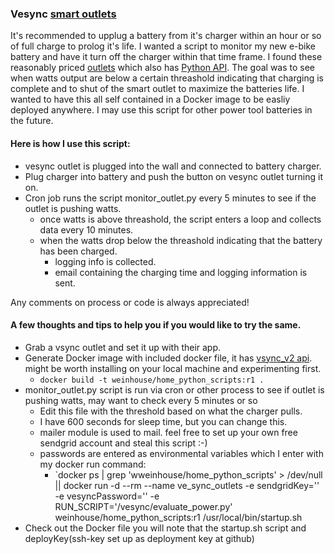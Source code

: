 ### Vesync [smart outlets](http://www.vesync.com/outlets)

It's recommended to upplug a battery from it's charger within an hour or so of full charge to prolog it's life. I wanted a script to monitor my new e-bike battery and have it turn off the charger within that time frame. I found these reasonably priced [outlets](http://www.vesync.com/outlets) which also has [Python API](https://pypi.org/project/pyvesync-v2/). The goal was to see when watts output are below a certain threashold indicating that charging is complete and to shut of the smart outlet to maximize the batteries life. I wanted to have this all self contained in a Docker image to be easliy deployed anywhere. I may use this script for other power tool batteries in the future.

#### Here is how I use this script:
- vesync outlet is plugged into the wall and connected to battery charger.
- Plug charger into battery and push the button on vesync outlet turning it on.
- Cron job runs the script monitor_outlet.py every 5 minutes to see if the outlet is pushing watts.
  - once watts is above threashold, the script enters a loop and collects data every 10 minutes.
  - when the watts drop below the threashold indicating that the battery has been charged.
    - logging info is collected.
    - email containing the charging time and logging information is sent.

Any comments on process or code is always appreciated!

#### A few thoughts and tips to help you if you would like to try the same.
- Grab a vsync outlet and set it up with their app.
- Generate Docker image with included docker file, it has [vsync_v2 api](https://pypi.org/project/pyvesync-v2/). might be worth installing on your local machine and experimenting first.
  - `docker build -t weinhouse/home_python_scripts:r1 .`
- monitor_outlet.py script is run via cron or other process to see if outlet is pushing watts, may want to check every 5 minutes or so
  - Edit this file with the threshold based on what the charger pulls.
  - I have 600 seconds for sleep time, but you can change this.
  - mailer module is used to mail. feel free to set up your own free sendgrid account and steal this script :-)
  - passwords are entered as environmental variables which I enter with my docker run command:
    - `docker ps | grep 'wweinhouse/home_python_scripts' > /dev/null || docker run -d --rm --name ve_sync_outlets -e sendgridKey='<Sendgrid Key>' -e vesyncPassword='<vesync pw>' -e RUN_SCRIPT='/vesync/evaluate_power.py' weinhouse/home_python_scripts:r1 /usr/local/bin/startup.sh
- Check out the Docker file you will note that the startup.sh script and deployKey(ssh-key set up as deployment key at github)
